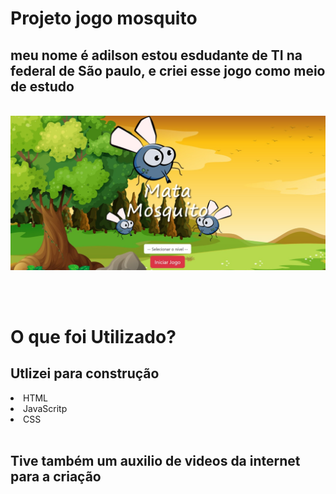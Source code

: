 # Projeto jogo mosquito

## meu nome é adilson estou esdudante de TI na federal de São paulo, e criei esse jogo como meio de estudo
<br> 

<img src="imagens/capa.jpeg">

<br><br>

# O que foi Utilizado?

## Utlizei para construção 

<li> HTML </li>
<li> JavaScritp </li>
<li> CSS </li>
<br>

## Tive também um auxilio de videos da internet para a criação